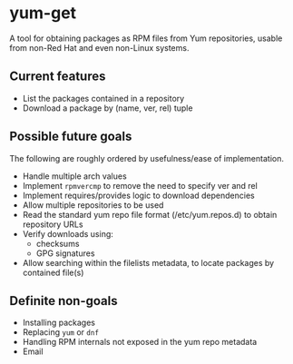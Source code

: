 # yum-get

A tool for obtaining packages as RPM files from Yum repositories, usable from
non-Red Hat and even non-Linux systems.

## Current features

- List the packages contained in a repository
- Download a package by (name, ver, rel) tuple

## Possible future goals

The following are roughly ordered by usefulness/ease of implementation.

- Handle multiple arch values
- Implement `rpmvercmp` to remove the need to specify ver and rel
- Implement requires/provides logic to download dependencies
- Allow multiple repositories to be used
- Read the standard yum repo file format (/etc/yum.repos.d) to obtain
  repository URLs
- Verify downloads using:
    - checksums
    - GPG signatures
- Allow searching within the filelists metadata, to locate packages by
  contained file(s)

## Definite non-goals

- Installing packages
- Replacing `yum` or `dnf`
- Handling RPM internals not exposed in the yum repo metadata
- Email
